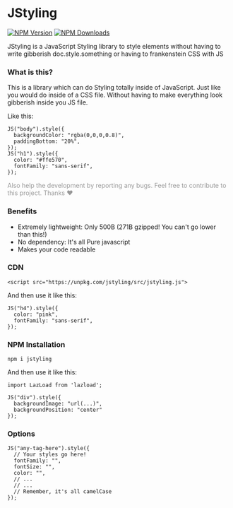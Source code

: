 # JStyling

[![NPM Version][npm-image]][npm-url]
[![NPM Downloads][downloads-image]][downloads-url]

[npm-image]: https://img.shields.io/npm/v/jstyling.svg
[npm-url]: https://npmjs.org/package/jstyling
[downloads-image]: https://img.shields.io/npm/dm/jstyling.svg
[downloads-url]: https://npmjs.org/package/jstyling

JStyling is a JavaScript Styling library to style elements without having to write gibberish doc.style.something or having to frankenstein CSS with JS

### What is this?

This is a library which can do Styling totally inside of JavaScript. Just like you would do inside of a CSS file. Without having to make everything look gibberish inside you JS file.

Like this:

```
JS("body").style({
  backgroundColor: "rgba(0,0,0,0.8)",
  paddingBottom: "20%",
});
JS("h1").style({
  color: "#ffe570",
  fontFamily: "sans-serif",
});
```

<p style="color: rgba(0,0,0,0.4)">Also help the development by reporting any bugs. Feel free to contribute to this project. Thanks ❤</p>

### Benefits

- Extremely lightweight: Only 500B (271B gzipped! You can't go lower than this!)
- No dependency: It's all Pure javascript
- Makes your code readable

### CDN

```
<script src="https://unpkg.com/jstyling/src/jstyling.js">
```

And then use it like this:

```
JS("h4").style({
  color: "pink",
  fontFamily: "sans-serif",
});
```

### NPM Installation

```
npm i jstyling
```

And then use it like this:

```
import LazLoad from 'lazload';

JS("div").style({
  backgroundImage: "url(...)",
  backgroundPosition: "center"
});
```

### Options

```
JS("any-tag-here").style({
  // Your styles go here!
  fontFamily: "",
  fontSize: "",
  color: "",
  // ...
  // ...
  // Remember, it's all camelCase
});
```
